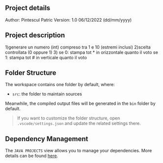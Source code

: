## Project details

Author: Pintescul Patric
Version: 1.0 06/12/2022 (dd/mm/yyyy)

## Project description

1)generare un numero (int) compreso tra 1 e 10 (estremi inclusi)
2)scelta controllata (0 oppure 1)
3) 
    se 0:
        stampa tot * in orizzontale quanto il voto 
    se 1:
        stampa tot # in verticale quanto il voto 

## Folder Structure

The workspace contains one folder by default, where:

- `src`: the folder to maintain sources

Meanwhile, the compiled output files will be generated in the `bin` folder by default.

> If you want to customize the folder structure, open `.vscode/settings.json` and update the related settings there.

## Dependency Management

The `JAVA PROJECTS` view allows you to manage your dependencies. More details can be found [here](https://github.com/microsoft/vscode-java-dependency#manage-dependencies).

